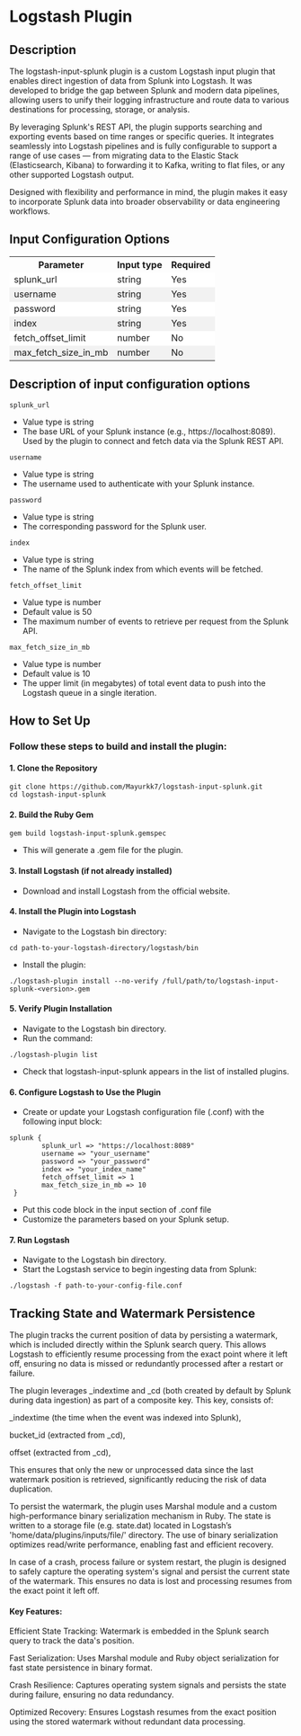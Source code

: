 # Logstash Plugin

## Description

The logstash-input-splunk plugin is a custom Logstash input plugin that enables direct ingestion of data from Splunk into Logstash. It was developed to bridge the gap between Splunk and modern data pipelines, allowing users to unify their logging infrastructure and route data to various destinations for processing, storage, or analysis.

By leveraging Splunk's REST API, the plugin supports searching and exporting events based on time ranges or specific queries. It integrates seamlessly into Logstash pipelines and is fully configurable to support a range of use cases — from migrating data to the Elastic Stack (Elasticsearch, Kibana) to forwarding it to Kafka, writing to flat files, or any other supported Logstash output.

Designed with flexibility and performance in mind, the plugin makes it easy to incorporate Splunk data into broader observability or data engineering workflows.

## Input Configuration Options

<table>
  <tr>
    <th>Parameter</th>
    <th>Input type</th>
    <th>Required</th>
  </tr>
  <tr style="background-color: #ffffff;">
    <td>splunk_url</td>
    <td>string</td>
    <td>Yes</td>
  </tr>
  <tr style="background-color: #f2f2f2;">
    <td>username</td>
    <td>string</td>
    <td>Yes</td>
  </tr>
  <tr style="background-color: #ffffff;">
    <td>password</td>
    <td>string</td>
    <td>Yes</td>
  </tr>
  <tr style="background-color: #f2f2f2;">
    <td>index</td>
    <td>string</td>
    <td>Yes</td>
  </tr>
  <tr style="background-color: #ffffff;">
    <td>fetch_offset_limit</td>
    <td>number</td>
    <td>No</td>
  </tr>
  <tr style="background-color: #f2f2f2;">
    <td>max_fetch_size_in_mb</td>
    <td>number</td>
    <td>No</td>
  </tr>
</table>

## Description of input configuration options

`splunk_url` 

  * Value type is string
  * The base URL of your Splunk instance (e.g., https://localhost:8089). Used by the plugin to connect and fetch data via the       Splunk       REST API.

`username` 

  * Value type is string
  * The username used to authenticate with your Splunk instance.

`password` 

  * Value type is string
  * The corresponding password for the Splunk user.

`index` 

  * Value type is string
  * The name of the Splunk index from which events will be fetched.

`fetch_offset_limit` 

  * Value type is number
  * Default value is 50
  * The maximum number of events to retrieve per request from the Splunk API.

`max_fetch_size_in_mb` 

  * Value type is number
  * Default value is 10
  * The upper limit (in megabytes) of total event data to push into the Logstash queue in a single iteration.

## How to Set Up

### Follow these steps to build and install the plugin:

#### 1. Clone the Repository <br>
```
git clone https://github.com/Mayurkk7/logstash-input-splunk.git
cd logstash-input-splunk
```
#### 2. Build the Ruby Gem <br>
```
gem build logstash-input-splunk.gemspec
```
- This will generate a .gem file for the plugin.

#### 3. Install Logstash (if not already installed) <br>
- Download and install Logstash from the official website.

#### 4. Install the Plugin into Logstash <br>

- Navigate to the Logstash bin directory:
```
cd path-to-your-logstash-directory/logstash/bin
```
- Install the plugin:
```
./logstash-plugin install --no-verify /full/path/to/logstash-input-splunk-<version>.gem
```

#### 5. Verify Plugin Installation <br>
- Navigate to the Logstash bin directory.
- Run the command:
```
./logstash-plugin list
```
- Check that logstash-input-splunk appears in the list of installed plugins.

#### 6. Configure Logstash to Use the Plugin <br>
- Create or update your Logstash configuration file (.conf) with the following input block:
```
splunk {
        splunk_url => "https://localhost:8089"
        username => "your_username"
        password => "your_password"
        index => "your_index_name"
        fetch_offset_limit => 1
        max_fetch_size_in_mb => 10
 }
```
- Put this code block in the input section of .conf file
- Customize the parameters based on your Splunk setup.

#### 7. Run Logstash <br>
- Navigate to the Logstash bin directory.
- Start the Logstash service to begin ingesting data from Splunk:
```
./logstash -f path-to-your-config-file.conf
```

## Tracking State and Watermark Persistence

The plugin tracks the current position of data by persisting a watermark, which is included directly within the Splunk search query. This allows Logstash to efficiently resume processing from the exact point where it left off, ensuring no data is missed or redundantly processed after a restart or failure.

The plugin leverages _indextime and _cd (both created by default by Splunk during data ingestion) as part of a composite key. This key, consists of:

_indextime (the time when the event was indexed into Splunk),

bucket_id (extracted from _cd),

offset (extracted from _cd),

This ensures that only the new or unprocessed data since the last watermark position is retrieved, significantly reducing the risk of data duplication.

To persist the watermark, the plugin uses Marshal module and a custom high-performance binary serialization mechanism in Ruby. The state is written to a storage file (e.g. state.dat) located in Logstash’s 'home/data/plugins/inputs/file/' directory. The use of binary serialization optimizes read/write performance, enabling fast and efficient recovery.

In case of a crash, process failure or system restart, the plugin is designed to safely capture the operating system's signal and persist the current state of the watermark. This ensures no data is lost and processing resumes from the exact point it left off.

#### Key Features:

Efficient State Tracking: Watermark is embedded in the Splunk search query to track the data's position.

Fast Serialization: Uses Marshal module and Ruby object serialization for fast state persistence in binary format.

Crash Resilience: Captures operating system signals and persists the state during failure, ensuring no data redundancy.

Optimized Recovery: Ensures Logstash resumes from the exact position using the stored watermark without redundant data processing.
